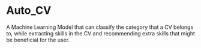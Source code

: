 # Auto_CV
A Machine Learning Model that can classify the category that a CV belongs to, while extracting skills in the CV and recommending extra skills that might be beneficial for the user.
